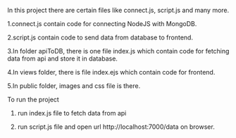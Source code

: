 In this project there are certain files like connect.js, script.js and many more.

1.connect.js contain code for connecting NodeJS with MongoDB.

2.script.js contain code to send data from database to frontend.

3.In folder apiToDB, there is one file index.js which contain code for fetching data from api and store it in database.

4.In views folder, there is file index.ejs which contain code for frontend.

5.In public folder, images and css file is there.

To run the project
1. run index.js file to fetch data from api
  
2. run script.js file and open url http://localhost:7000/data on browser.
